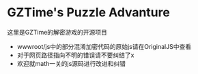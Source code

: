 # GZTime's Puzzle Advanture

这里是GZTime的解密游戏的开源项目

* wwwroot/js中的部分混淆加密代码的原始js请在OriginalJS中查看
* 对于网页路径指向不明的错误请不要纠结了x
* 欢迎就math一关的js源码进行改进和纠错


